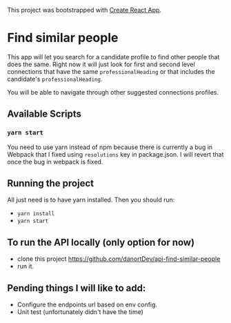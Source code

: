This project was bootstrapped with [Create React App](https://github.com/facebook/create-react-app).

# Find similar people
This app will let you search for a candidate profile to find other people that does the same.
Right now it will just look for first and second level connections that have the same `professionalHeading`
or that includes the candidate's `professionalHeading`.

You will be able to navigate through other suggested connections profiles.

## Available Scripts

### `yarn start`
You need to use yarn instead of npm because there is currently a bug in Webpack that I fixed using `resolutions` key in package.json. I will revert that once the bug in webpack is fixed.

## Running the project
All just need is to have yarn installed. Then you should run:
- `yarn install`
- `yarn start`

## To run the API locally (only option for now)
- clone this project https://github.com/danortDev/api-find-similar-people
- run it.


## Pending things I will like to add:
- Configure the endpoints url based on env config.
- Unit test (unfortunately didn't have the time)
